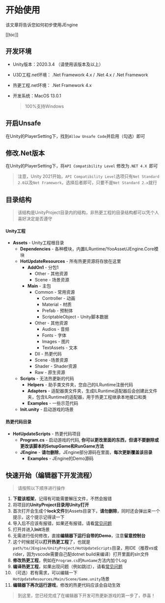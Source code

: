 # 开始使用 

该文章将告诉您如何初步使用JEngine

[[toc]]



## 开发环境

- Unity版本：2020.3.4 （请使用该版本及以上）

- U3D工程.net环境： .Net Framework 4.x / .Net 4.x / .Net Framework

- 热更工程.net环境： .Net Framework 4.x

- 开发系统：MacOS 13.0.1

  > 100%支持Windows



## 开启Unsafe

在Unity的PlayerSetting下，找到```Allow Unsafe Code```并启用（勾选）即可

## 修改.Net版本

在Unity的PlayerSetting下，将```API Compatibility Level``` 修改为```.NET 4.X ```即可

> 注意，Unity 2021开始，```API Compatibility Level```选项只有```Net Standard 2.0```以及```Net Framework```，选择后者即可，只要不是```Net Standard 2.x```就行



## 目录结构

> 该结构是UnityProject目录内的结构，非热更工程的目录结构都可以凭个人喜好决定是否遵守

#### Unity工程

- **Assets** - Unity工程根目录
  - **Dependencies** - 各种模块，内置ILRuntime/YooAsset/JEngine.Core模块
  - **HotUpdateResources** - 所有热更资源将存放在这里
    - **AddOn1** - 分包1
      - Other - 其他资源
      - Scene - 场景资源
    - **Main** - 主包
      - Common - 常用资源
        - Controller - 动画
        - Material - 材质
        - Prefab - 预制体
        - ScriptableObject - Unity脚本数据
      - Other - 其他资源
        - Audios - 音频
        - Fonts - 字体
        - Images - 图片
        - TextAssets - 文本
      - Dll - 热更代码
      - Scene -场景资源
      - Shader - Shader资源
      - Raw - 原生资源
  - **Scripts** - 无法热更新的代码
    - **Helpers** - 助手类文件夹，您自己的ILRuntime注册代码
    - **Adapters** - 适配器类文件夹，生成ILRuntime适配器后会创建此文件夹，包含ILRuntime的适配器，用于热更工程继承本地接口和类
    - **Examples** - 一些示范代码
  - **Init.unity** - 启动游戏的场景

#### 热更代码目录

- **HotUpdateScripts** - 热更代码项目
  - **Program.cs** - 启动游戏的代码, **你可以更改里面的东西，但请不要删除或更改该脚本的SetupGame和RunGame方法**
  - **JEngine** - **请勿删除**，JEngine部分源码在里面，**每次更新覆盖该目录**
    - **Examples** - JEngine的Demo源码





## 快速开始（编辑器下开发流程）

> 请按照以下顺序进行操作

1. **下载该框架**，记得有可能需要解压文件，不然会报错
2. 将项目的**UnityProject目录用Unity打开**
3. 首次打开会生成个**lock文件**到Assets目录下，**请勿删除**，同时还会弹出来一个提示，这个提示记得读一下
4. 导入后不应该有报错，如果还有报错，请看[常见问题](./FAQ.md)
5. 打开并进入**Init**场景
6. 无需进行任何修改，直接**编辑器下运行自带的Demo**，注意**留意控制台**
7. 这个时候就可以**打开热更工程**了，也就是```path/to/JEngine/UnityProject/HotUpdateScripts```目录，用IDE（推荐vs或rider，因为vscode需要自己配dotnet build来编译）打开里面的sln文件
8. **修改热更工程**，例如在```Program.cs```的```RunGame```方法内加个Log
9. **编译热更工程**，如果出现问题（例如跳过），请看[常见问题](./FAQ.md)
10. （可选）若有需求，可以编辑一下```HotUpdateResources/Main/Scene/Game.unity```场景
11. **编辑器下再次运行游戏**，修改的热更代码应该会自动生效

   > 到这里，您已经完成了在编辑器下开发可热更新游戏的第一步了，恭喜！






